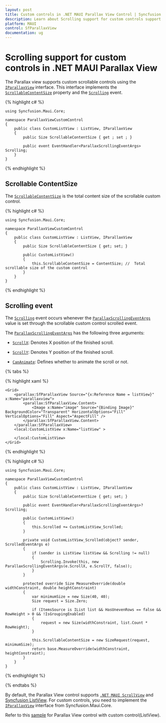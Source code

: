 ```yaml
---
layout: post
title: Custom controls in .NET MAUI Parallax View Control | Syncfusion
description: Learn about Scrolling support for custom controls support in Syncfusion .NET MAUI Parallax View (SfParallaxView) control and more.
platform: MAUI
control: SfParallaxView
documentation: ug
---
```


# Scrolling support for custom controls in .NET MAUI Parallax View

The Parallax view supports custom scrollable controls using the [`IParallaxView`]() interface. This interface implements the [`ScrollableContentSize`]() property and the [`Scrolling`]() event. 

{% highlight c# %}

    using Syncfusion.Maui.Core;

    namespace ParallaxViewCustomControl
    {
        public class CustomListView : ListView, IParallaxView
        {
            public Size ScrollableContentSize { get ; set ; }

            public event EventHandler<ParallaxScrollingEventArgs> Scrolling;
        }
    }

{% endhighlight %}                         

## Scrollable ContentSize

The [`ScrollableContentSize`]() is the total content size of the scrollable custom control.

{% highlight c# %}

    using Syncfusion.Maui.Core;

    namespace ParallaxViewCustomControl
    {
        public class CustomListView : ListView, IParallaxView
        {
            public Size ScrollableContentSize { get; set; }

            public CustomListView()
            {
                this.ScrollableContentSize = ContentSize; //  Total scrollable size of the custom control
            }
        }
    }

{% endhighlight %}

## Scrolling event

The [`Scrolling`]() event occurs whenever the [`ParallaxScrollingEventArgs`]() value is set through the scrollable custom control scrolled event.

The [`ParallaxScrollingEventArgs`]() has the following three arguments:

* [`ScrollX`](): Denotes X position of the finished scroll.

* [`ScrollY`](): Denotes Y position of the finished scroll.

* [`CanAnimate`](): Defines whether to animate the scroll or not.

{% tabs %}

{% highlight xaml %}

    <Grid>
        <parallax:SfParallaxView Source="{x:Reference Name = listView}" x:Name="parallaxview">
            <parallax:SfParallaxView.Content>
                <Image x:Name="image" Source="{Binding Image}" BackgroundColor="Transparent" HorizontalOptions="Fill" VerticalOptions="Fill" Aspect="AspectFill" />
            </parallax:SfParallaxView.Content>
        </parallax:SfParallaxView>
        <local:CustomListView x:Name="listView" >
                   . . .
        </local:CustomListView>
    </Grid>

{% endhighlight %}

{% highlight c# %}

    using Syncfusion.Maui.Core;

    namespace ParallaxViewCustomControl
    {
        public class CustomListView : ListView, IParallaxView
        {
            public Size ScrollableContentSize { get; set; }

            public event EventHandler<ParallaxScrollingEventArgs>? Scrolling;

            public CustomListView()
            {
                this.Scrolled += CustomListView_Scrolled;
            }

            private void CustomListView_Scrolled(object? sender, ScrolledEventArgs e)
            {
                if (sender is ListView listView && Scrolling != null)
                {
                    Scrolling.Invoke(this, new ParallaxScrollingEventArgs(e.ScrollX, e.ScrollY, false));
                }
            }

            protected override Size MeasureOverride(double widthConstraint, double heightConstraint)
            {
                var minimumSize = new Size(40, 40);
                Size request = Size.Zero;

                if (ItemsSource is IList list && HasUnevenRows == false && RowHeight > 0 && !IsGroupingEnabled)
                {
                    request = new Size(widthConstraint, list.Count * RowHeight);
                }

                this.ScrollableContentSize = new SizeRequest(request, minimumSize);
                return base.MeasureOverride(widthConstraint, heightConstraint);
            }
        }
    }

{% endhighlight %}

{% endtabs %}

By default, the Parallax View control supports [`.NET MAUI ScrollView`]() and [Syncfusion ListView](). For custom controls, you need to implement the [`IParallaxView`]() interface from Syncfusion.Maui.Core.

Refer to this [sample](https://github.com/SyncfusionExamples/MAUI-Parallax-View-Sample-Demos) for Parallax View control with custom control(ListView).